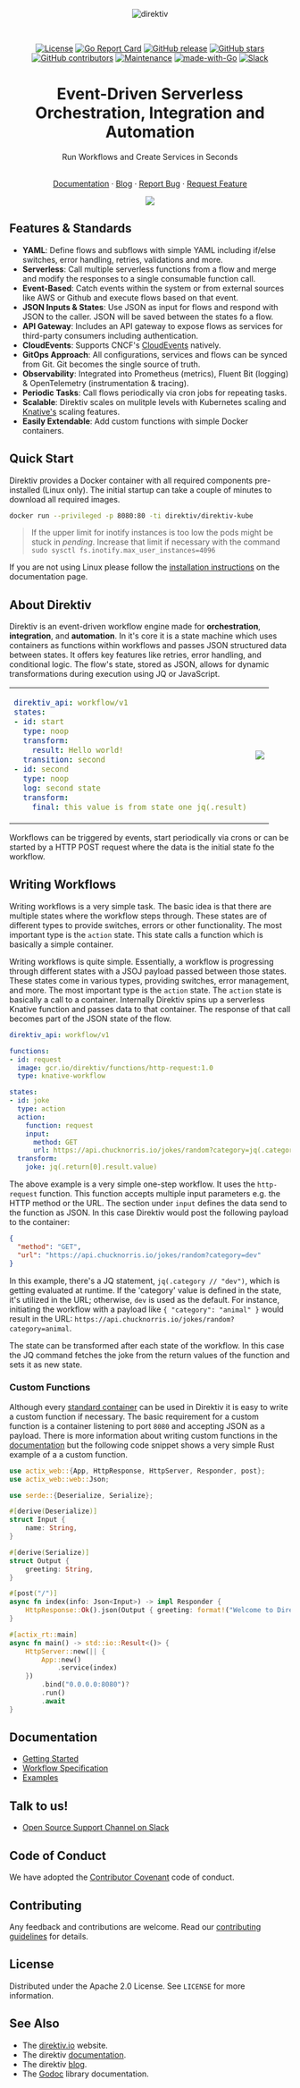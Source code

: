 <p align="center">
  <img src="assets/images/direktiv-logo-50.png" alt="direktiv">
</p>

<br>

<div align="center">

[![License](https://img.shields.io/badge/License-Apache--2.0-blue)](#license)
[![Go Report Card](https://goreportcard.com/badge/github.com/direktiv/direktiv)](https://goreportcard.com/report/github.com/direktiv/direktiv) 
[![GitHub release](https://img.shields.io/github/release/direktiv/direktiv.svg)](https://github.com/direktiv/direktiv/releases/)
[![GitHub stars](https://badgen.net/github/stars/direktiv/direktiv)](https://github.com/direktiv/direktiv/stargazers/)
[![GitHub contributors](https://img.shields.io/github/contributors/direktiv/direktiv.svg)](https://github.com/direktiv/badges/graphs/contributors/)
[![Maintenance](https://img.shields.io/badge/Maintained%3F-yes-green.svg)](https://github.com/direktiv/direktiv/graphs/commit-activity)
[![made-with-Go](https://img.shields.io/badge/Made%20with-Go-1f425f.svg)](https://go.dev/)
[![Slack](https://img.shields.io/badge/Slack-Join%20Direktiv-4a154b?style=flat&logo=slack)](https://join.slack.com/t/direktiv-io/shared_invite/zt-zf7gmfaa-rYxxBiB9RpuRGMuIasNO~g)

</div>


<h1 align="center">Event-Driven Serverless Orchestration, Integration and Automation</h1>
<div align="center">
Run Workflows and Create Services in Seconds
</div>
</br>

<p align="center">
    <a href="https://docs.direktiv.io">Documentation</a>
    ·
    <a href="https://blog.direktiv.io">Blog</a>
    ·
    <a href="https://github.com/direktiv/direktiv/issues/new?assignees=&labels=&projects=&template=bug_report.md&title=">Report Bug</a>
    ·
    <a href="https://github.com/direktiv/direktiv/issues/new?assignees=&labels=&projects=&template=feature_request.md&title=">Request Feature</a>
</p>


<div align="center"><img src="assets/images/direktiv.gif" ></div>

## Features & Standards

* __YAML__: Define flows and subflows with simple YAML including if/else switches, error handling, retries, validations and more.
* __Serverless__: Call multiple serverless functions from a flow and merge and modify the responses to a single consumable function call.
* __Event-Based__: Catch events within the system or from external sources like AWS or Github and execute flows based on that event.
* __JSON Inputs & States__: Use JSON as input for flows and respond with JSON to the caller. JSON will be saved between the states fo a flow.
* __API Gateway__: Includes an API gateway to expose flows as services for third-party consumers including authentication.
* __CloudEvents__: Supports CNCF's [CloudEvents](https://cloudevents.io/) natively.
* __GitOps Approach__: All configurations, services and flows can be synced from Git. Git becomes the single source of truth.
* __Observability__: Integrated into Prometheus (metrics), Fluent Bit (logging) & OpenTelemetry (instrumentation & tracing).
* __Periodic Tasks__: Call flows periodically via cron jobs for repeating tasks. 
* __Scalable__: Direktiv scales on mulitple levels with Kubernetes scaling and [Knative's](https://knative.dev/docs/) scaling features.
* __Easily Extendable__: Add custom functions with simple Docker containers.

## Quick Start

Direktiv provides a Docker container with all required components pre-installed (Linux only). The initial startup can take a couple of minutes to download all required images.

```sh
docker run --privileged -p 8080:80 -ti direktiv/direktiv-kube
```

> If the upper limit for inotify instances is too low the pods might be stuck in *pending*. Increase that limit if necessary with the command `sudo sysctl fs.inotify.max_user_instances=4096`

If you are not using Linux please follow the [installation instructions](https://docs.direktiv.io/installation/kubernetes/) on the documentation page. 



## About Direktiv

Direktiv is an event-driven workflow engine made for **orchestration**, **integration**, and **automation**. In it's core it is a state machine which uses containers as functions within workflows and passes JSON structured data between states. It offers key features like retries, error handling, and conditional logic. The flow's state, stored as JSON, allows for dynamic transformations during execution using JQ or JavaScript.

<table align="center">
  <tr>
  <td>

```yaml
direktiv_api: workflow/v1
states:
- id: start
  type: noop
  transform:
    result: Hello world!
  transition: second
- id: second
  type: noop
  log: second state
  transform:
    final: this value is from state one jq(.result)
```
  </td>
  <td>
    <img src="assets/images/flow.png" >
  </td>
  </tr>
</table>

Workflows can be triggered by events, start periodically via crons or can be started by a HTTP POST request where the data is the initial state fo the workflow. 

## Writing Workflows

Writing workflows is a very simple task. The basic idea is that there are multiple states where the workflow steps through. These states are of different types to provide switches, errors or other functionality. The most important type is the `action` state. This state calls a function which is basically a simple container.

Writing workflows is quite simple. Essentially, a workflow is progressing through different states with a JSOJ payload passed between those states. These states come in various types, providing switches, error management, and more. The most important type is the `action` state. The `action` state is basically a call to a container. Internally Direktiv spins up a serverless Knative function and passes data to that container. The response of that call becomes part of the JSON state of the flow.

```yaml
direktiv_api: workflow/v1

functions:
- id: request
  image: gcr.io/direktiv/functions/http-request:1.0
  type: knative-workflow

states:
- id: joke 
  type: action
  action:
    function: request
    input: 
      method: GET
      url: https://api.chucknorris.io/jokes/random?category=jq(.category // "dev")
  transform:
    joke: jq(.return[0].result.value)

```

The above example is a very simple one-step workflow. It uses the `http-request` function. This function accepts multiple input parameters e.g. the HTTP method or the URL. The section under `input` defines the data send to the function as JSON. In this case Direktiv would post the following payload to the container:

```json
{
  "method": "GET",
  "url": "https://api.chucknorris.io/jokes/random?category=dev"
}
```

In this example, there's a JQ statement, `jq(.category // "dev")`, which is getting evaluated at runtime. If the 'category' value is defined in the state, it's utilized in the URL; otherwise, `dev` is used as the default. For instance, initiating the workflow with a payload like `{ "category": "animal" }` would result in the URL: `https://api.chucknorris.io/jokes/random?category=animal`.

The state can be transformed after each state of the workflow. In this case the JQ command fetches the joke from the return values of the function and sets it as new state.

### Custom Functions

Although every [standard container](https://docs.direktiv.io/getting_started/advanced/making-functions/#using-generic-containers) can be used in Direktiv it is easy to write a custom function if necessary. The basic requirement for a custom function is a container listening to port `8080` and accepting JSON as a payload. There is more information about writing custom functions in the [documentation](https://docs.direktiv.io/getting_started/advanced/making-functions/) but the following code snippet shows a very simple Rust example of a a custom function.

```rust
use actix_web::{App, HttpResponse, HttpServer, Responder, post};
use actix_web::web::Json;

use serde::{Deserialize, Serialize};

#[derive(Deserialize)]
struct Input {
    name: String,
}

#[derive(Serialize)]
struct Output {
    greeting: String,
}

#[post("/")]
async fn index(info: Json<Input>) -> impl Responder {
    HttpResponse::Ok().json(Output { greeting: format!("Welcome to Direktiv, {}!", info.name) })
}

#[actix_rt::main]
async fn main() -> std::io::Result<()> {
    HttpServer::new(|| {
        App::new()
            .service(index)
    })
        .bind("0.0.0.0:8080")?
        .run()
        .await
}
```

## Documentation

- [Getting Started](https://docs.direktiv.io/getting_started/)
- [Workflow Specification](https://docs.direktiv.io/spec/workflow-yaml/workflow/)
- [Examples](https://docs.direktiv.io/examples/aws/)

## Talk to us!

- [Open Source Support Channel on Slack](https://join.slack.com/t/direktiv-io/shared_invite/zt-zf7gmfaa-rYxxBiB9RpuRGMuIasNO~g)


## Code of Conduct

We have adopted the [Contributor Covenant](https://github.com/direktiv/.github/blob/master/CODE_OF_CONDUCT.md) code of conduct.

## Contributing

Any feedback and contributions are welcome. Read our [contributing guidelines](https://github.com/direktiv/.github/blob/master/CONTRIBUTING.md) for details.

## License

Distributed under the Apache 2.0 License. See `LICENSE` for more information.

## See Also

* The [direktiv.io](https://direktiv.io/) website.
* The direktiv [documentation](https://docs.direktiv.io/).
* The direktiv [blog](https://blog.direktiv.io/).
* The [Godoc](https://godoc.org/github.com/direktiv/direktiv) library documentation.
